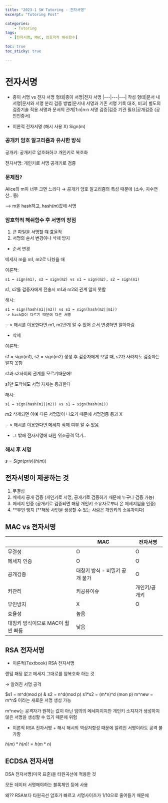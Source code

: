 ```yaml
---
title: "2023-1 SW Tutoring - 전자서명"
excerpt: "Tutoring Post"

categories:
    - Tutoring
tags:
  - [전자서명, MAC, 암호학적 해쉬함수]

toc: true
toc_sticky: true
 
---
```

# 전자서명

- 종이 서명 vs 전자 서명
형태|종이 서명|전자 서명
|---|---|---|
작성 형태|문서 내 서명|문서와 서명 분리
검증 방법|문서내 서명과 기존 서명 기록 대조, 비교| 별도의 검증기술 적용
서명과 문서의 관계|1:n|n:n
서명 검증|검증 기관 필요|공개검증 (공인인증서)

- 이론적 전자서명 (해시 사용 X)
Sign(m)

### 공개키 암호 알고리즘과 유사한 방식

공개키: 공개키로 암호화하고 개인키로 복호화

전자서명: 개인키로 서명 공개키로 검증

### 문제점?

Alice의 m이 너무 크면 느리다 → 공개키 암호 알고리즘의 특성 때문에 (소수, 지수연산.. 등)

—> m을 hash하고, hash(m)값에 서명

### 암호학적 해쉬함수 후 서명의 장점

1. 큰 파일을 서명할 떄 효율적
2. 서명의 순서 변경이나 삭제 방지
- 순서 변경

메세지 m을 m1, m2로 나눴을 때

이론적:
```
s1 = sign(m1), s2 = sign(m2) vs s1 = sign(m2), s2 = sign(m1)
```
s1, s2를 검증자에게 전송시 m1과 m2의 관계 알지 못함

해시:
```
s1 = sign(hash(m1||m2)) vs s1 = sign(hash(m2||m1))  
-> hash값이 다르기 때문에 다른 서명
```
—> 해시를 이용한다면 m1, m2관계 알 수 있어 순서 변경하면 알아차림

- 삭제

이론적:

s1 = sign(m1), s2 = sign(m2) 생성 후 검증자에게 보낼 때, s2가 사라져도 검증자는 알지 못함

s1과 s2사이의 관계를 모르기때문에!

s1만 도착해도 서명 자체는 통과한다

해시:
```
s1 = sign(hash(m1||m2)) vs s1 = sign(hash(m1))
```

m2 삭제되면 아예 다른 서명값이 나오기 때문에 서명검증 통과 X

—> 해시를 이용한다면 메세지 삭제 여부 알 수 있음

- 그 밖에 전자서명에 대한 위조공격 막기..

### 해시 후 서명
$s = Sign(priv) (h(m))$

## 전자서명이 제공하는 것

1. 무결성
2. 메세지 공개 검증 (개인키로 서명, 공개키로 검증하기 때문에 누구나 검증 가능)
3. 메세지 인증 (공개키로 검증되면 해당 개인키 소유자로부터 온 메세지임을 인증)
4. **부인 방지 (**해당 사인을 생성할 수 있는 사람은 개인키의 소유자이다)

## MAC vs 전자서명

|  | MAC | 전자서명 |
| --- | --- | --- |
| 무결성 | O | O |
| 메세지 인증 | O | O |
| 공개검증 | 대칭키 방식 - 비밀키 공개 불가 | O |
| 키관리 | 키공유이슈 | 개인키/공개키 |
| 부인방지 | X | O |
| 효율성 | 높음
대칭키 방식이므로 MAC이 훨씬 빠름 | 낮음 |

## RSA 전자서명

- 이론적(Textbook) RSA 전자서명

랜덤 패딩 없고 메세지 그대로를 암복호화 하는 것

→ 알려진 서명 공격

$s1 = m^d(mod p) & s2 = n^d(mod p)
s1*s2 = (m*n)^d (mon p)
m^new = m*n$
이라는 새로운 서명 생성 가능

m^new는 공격자가 원하는 값이 아닌 임의의 메세지이지만 개인키 소지자가 생성하지 않은 서명을 생성할 수 있기 때문에 위험


- 이론적 RSA 전자서명 + 해시
해시의 역상저항성 때문에 알려진 서명이라도 공격 불가함

$h(m)*h(n) != h(m*n)$

## ECDSA 전자서명

DSA 전자서명(미국 표준)을 타원곡선에 적용한 것

모든 데이터 서명해야하는 블록체인 등에 사용

왜?? RSA보다 타원곡선 암호가 빠르고 서명사이즈가 1/10으로 줄어들기 때문에
